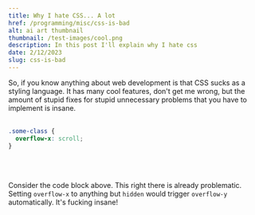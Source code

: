 ```yaml
---
title: Why I hate CSS... A lot
href: /programming/misc/css-is-bad
alt: ai art thumbnail
thumbnail: /test-images/cool.png
description: In this post I'll explain why I hate css
date: 2/12/2023
slug: css-is-bad
---
```


So, if you know anything about web development is that CSS sucks as a styling language. It has many cool features, don't get me wrong, but the amount of stupid fixes for stupid unnecessary problems that you have to implement is insane.
<br /><br/>

```css
.some-class {
  overflow-x: scroll;
}
```

<br /><br/>

Consider the code block above. This right there is already problematic. Setting `overflow-x` to anything but `hidden` would trigger `overflow-y` automatically. It's fucking insane!
